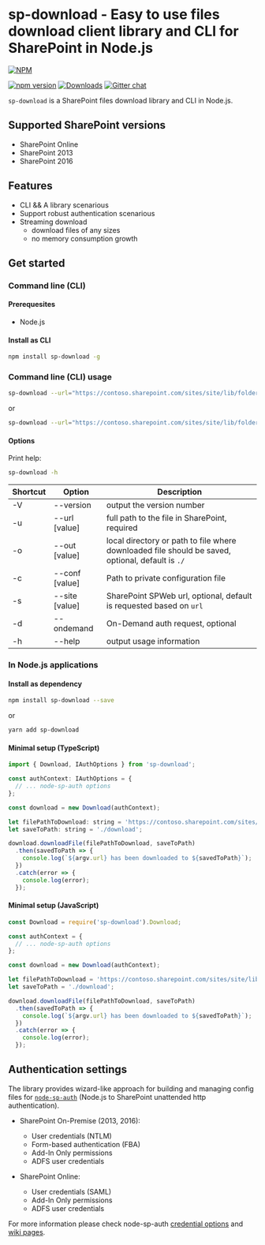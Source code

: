 # sp-download - Easy to use files download client library and CLI for SharePoint in Node.js

[![NPM](https://nodei.co/npm/sp-download.png?mini=true&downloads=true&downloadRank=true&stars=true)](https://nodei.co/npm/sp-download/)

[![npm version](https://badge.fury.io/js/sp-download.svg)](https://badge.fury.io/js/sp-download)
[![Downloads](https://img.shields.io/npm/dm/sp-download.svg)](https://www.npmjs.com/package/sp-download)
[![Gitter chat](https://badges.gitter.im/gitterHQ/gitter.png)](https://gitter.im/sharepoint-node/Lobby)

`sp-download` is a SharePoint files download library and CLI in Node.js.

## Supported SharePoint versions

- SharePoint Online
- SharePoint 2013
- SharePoint 2016

## Features

- CLI && A library scenarious
- Support robust authentication scenarious
- Streaming download
  - download files of any sizes
  - no memory consumption growth

## Get started

### Command line (CLI)

#### Prerequesites

- Node.js

#### Install as CLI

```bash
npm install sp-download -g
```

### Command line (CLI) usage

```bash
sp-download --url="https://contoso.sharepoint.com/sites/site/lib/folder/file.ext" --out="./download"
```

or

```bash
sp-download --url="https://contoso.sharepoint.com/sites/site/lib/folder/file.ext" --out="./download/filename.ext"
```

#### Options

Print help:

```bash
sp-download -h
```

| Shortcut | Option | Description |
| --- | --- | --- |
| -V | --version | output the version number  |
| -u | --url [value] | full path to the file in SharePoint, required |
| -o | --out [value] | local directory or path to file where downloaded file should be saved, optional, default is `./` |
| -c | --conf [value] | Path to private configuration file |
| -s | --site [value] | SharePoint SPWeb url, optional, default is requested based on `url` |
| -d | --ondemand | On-Demand auth request, optional |
| -h | --help | output usage information |

### In Node.js applications

#### Install as dependency

```bash
npm install sp-download --save
```

or

```bash
yarn add sp-download
```

#### Minimal setup (TypeScript)

```javascript
import { Download, IAuthOptions } from 'sp-download';

const authContext: IAuthOptions = {
  // ... node-sp-auth options
};

const download = new Download(authContext);

let filePathToDownload: string = 'https://contoso.sharepoint.com/sites/site/lib/folder/file.ext';
let saveToPath: string = './download';

download.downloadFile(filePathToDownload, saveToPath)
  .then(savedToPath => {
    console.log(`${argv.url} has been downloaded to ${savedToPath}`);
  })
  .catch(error => {
    console.log(error);
  });
```

#### Minimal setup (JavaScript)

```javascript
const Download = require('sp-download').Download;

const authContext = {
  // ... node-sp-auth options
};

const download = new Download(authContext);

let filePathToDownload = 'https://contoso.sharepoint.com/sites/site/lib/folder/file.ext';
let saveToPath = './download';

download.downloadFile(filePathToDownload, saveToPath)
  .then(savedToPath => {
    console.log(`${argv.url} has been downloaded to ${savedToPath}`);
  })
  .catch(error => {
    console.log(error);
  });
```

## Authentication settings

The library provides wizard-like approach for building and managing config files for [`node-sp-auth`](https://github.com/s-KaiNet/node-sp-auth) (Node.js to SharePoint unattended http authentication).

- SharePoint On-Premise (2013, 2016):
  - User credentials (NTLM)
  - Form-based authentication (FBA)
  - Add-In Only permissions
  - ADFS user credentials

- SharePoint Online:
  - User credentials (SAML)
  - Add-In Only permissions
  - ADFS user credentials

For more information please check node-sp-auth [credential options](https://github.com/s-KaiNet/node-sp-auth#params) and [wiki pages](https://github.com/s-KaiNet/node-sp-auth/wiki).